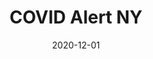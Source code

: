 ---
title: COVID Alert NY
type: native
typedesc: Native mobile app
client: NearForm / New York State Department of Health
description: I worked on New York's contact tracing app, a valuable tool in the battle against COVID-19. Built on a decentralised model using the joint Apple-Google technology, it's designed for ease of use by all demographics.
date: 2020-12-01
casestudy: false
---